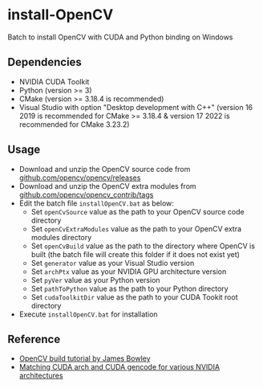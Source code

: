 # install-OpenCV
Batch to install OpenCV with CUDA and Python binding on Windows
## Dependencies
- NVIDIA CUDA Toolkit
- Python (version >= 3)
- CMake (version >= 3.18.4 is recommended)
- Visual Studio with option "Desktop development with C++" (version 16 2019 is recommended for CMake >= 3.18.4 & version 17 2022 is recommended for CMake 3.23.2)
## Usage
- Download and unzip the OpenCV source code from [github.com/opencv/opencv/releases](https://github.com/opencv/opencv/releases)
- Download and unzip the OpenCV extra modules from [github.com/opencv/opencv_contrib/tags](https://github.com/opencv/opencv_contrib/tags)
- Edit the batch file `installOpenCV.bat` as below:
   - Set `openCvSource` value as the path to your OpenCV source code directory
   - Set `openCvExtraModules` value as the path to your OpenCV extra modules directory
   - Set `openCvBuild` value as the path to the directory where OpenCV is built (the batch file will create this folder if it does not exist yet)
   - Set `generator` value as your Visual Studio version
   - Set `archPtx` value as your NVIDIA GPU architecture version 
   - Set `pyVer` value as your Python version
   - Set `pathToPython` value as the path to your Python directory
   - Set `cudaToolkitDir` value as the path to your CUDA Tookit root directory
- Execute `installOpenCV.bat` for installation
## Reference
- [OpenCV build tutorial by James Bowley](https://jamesbowley.co.uk/build-opencv-with-cuda-in-windows/) 
- [Matching CUDA arch and CUDA gencode for various NVIDIA architectures](https://arnon.dk/matching-sm-architectures-arch-and-gencode-for-various-nvidia-cards/)
